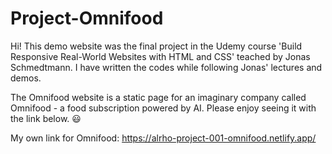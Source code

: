 # Project-Omnifood

Hi! This demo website was the final project in the Udemy course 'Build Responsive Real-World Websites with HTML and CSS' teached by Jonas Schmedtmann. I have written the codes while following Jonas' lectures and demos.

The Omnifood website is a static page for an imaginary company called Omnifood - a food subscription powered by AI. Please enjoy seeing it with the link below. 😃

My own link for Omnifood: https://alrho-project-001-omnifood.netlify.app/

